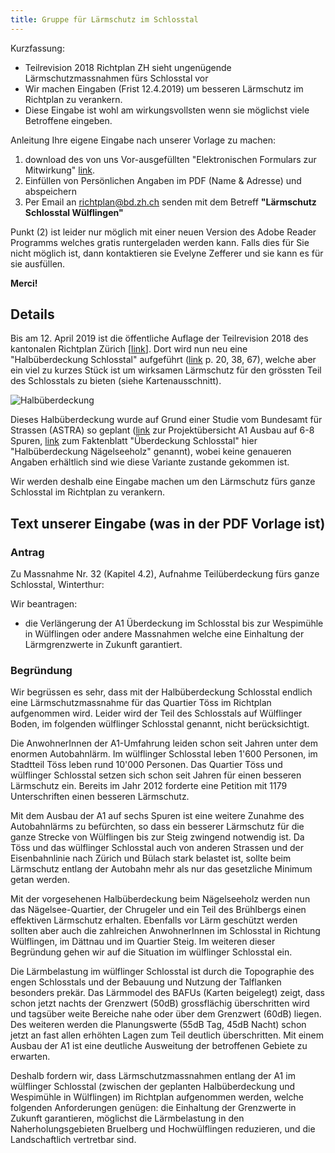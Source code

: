 ```yaml
---
title: Gruppe für Lärmschutz im Schlosstal
---
```


Kurzfassung:
- Teilrevision 2018 Richtplan ZH sieht ungenügende
Lärmschutzmassnahmen fürs Schlosstal vor
- Wir machen Eingaben (Frist 12.4.2019) um besseren Lärmschutz im
Richtplan zu verankern.
- Diese Eingabe ist wohl am wirkungsvollsten wenn sie möglichst viele
Betroffene eingeben.

Anleitung Ihre eigene Eingabe nach unserer Vorlage zu machen:
1. download des von uns Vor-ausgefüllten "Elektronischen Formulars zur
Mitwirkung" [link]().
2. Einfüllen von Persönlichen Angaben im PDF (Name & Adresse) und
  abspeichern
3. Per Email an [richtplan@bd.zh.ch](richtplan@bd.zh.ch) senden mit dem Betreff
  **"Lärmschutz Schlosstal Wülflingen"**

Punkt (2) ist leider nur möglich mit einer neuen Version des Adobe
Reader Programms welches gratis runtergeladen werden kann.  Falls dies
für Sie nicht möglich ist, dann kontaktieren sie Evelyne Zefferer <a
href="javascript:location='mailto:\u0065\u0077\u007a\u0040\u0067\u006d\u0078\u002e\u0063\u0068';void
0"><script
type="text/javascript">document.write('\u0065\u0077\u007a\u0040\u0067\u006d\u0078\u002e\u0063\u0068')</script></a>
und sie kann es für sie ausfüllen.

**Merci!**

## Details

Bis am 12. April 2019 ist die öffentliche Auflage der Teilrevision
2018 des kantonalen Richtplan Zürich
[[link](https://are.zh.ch/internet/baudirektion/are/de/raumplanung/richtplaene/kantonaler_richtplan/kt_richtplan_laufende_verfahren/krp_paket_2018.html)].
Dort wird nun neu eine "Halbüberdeckung Schlosstal" aufgeführt
([link](https://github.com/schlosstal/schlosstal.github.io/files/3025596/oeff_auflage_Richtplantext_RPP18.pdf)
p. 20, 38, 67), welche aber ein viel zu kurzes Stück ist um wirksamen
Lärmschutz für den grössten Teil des Schlosstals zu bieten (siehe Kartenausschnitt).

![Halbüberdeckung](https://user-images.githubusercontent.com/4098145/55277638-6f0dfc80-52fa-11e9-8fd2-f5aef077363f.png
 "vom Richtplan ZH 2018")

Dieses Halbüberdeckung wurde auf Grund einer Studie vom Bundesamt für
Strassen (ASTRA) so geplant
([link](https://www.astra.admin.ch/astra/de/home/themen/nationalstrassen/baustellen/nordostschweiz/a1-winterthur-toess-winterthur-ost-6-spurausbau/projektuebersicht.html)
zur Projektübersicht A1 Ausbau auf 6-8 Spuren,
[link](https://github.com/schlosstal/schlosstal.github.io/files/3025622/18_08_29_6SP_Faktenblatt_HUED_Nagelseeholz_V1.pdf)
zum Faktenblatt "Überdeckung Schlosstal" hier "Halbüberdeckung
Nägelseeholz" genannt), wobei keine genaueren Angaben erhältlich sind
wie diese Variante zustande gekommen ist.

Wir werden deshalb eine Eingabe machen um den Lärmschutz fürs ganze
Schlosstal im Richtplan zu verankern.

## Text unserer Eingabe (was in der PDF Vorlage ist)

### Antrag

Zu Massnahme Nr. 32 (Kapitel 4.2), Aufnahme Teilüberdeckung
fürs ganze Schlosstal, Winterthur:

Wir beantragen:
- die Verlängerung der A1 Überdeckung im Schlosstal bis zur Wespimühle
  in Wülflingen oder andere Massnahmen welche eine Einhaltung der
  Lärmgrenzwerte in Zukunft garantiert.

### Begründung

Wir begrüssen es sehr, dass mit der Halbüberdeckung Schlosstal endlich
eine Lärmschutzmassnahme für das Quartier Töss im Richtplan
aufgenommen wird.  Leider wird der Teil des Schlosstals auf Wülflinger
Boden, im folgenden wülflinger Schlosstal genannt, nicht berücksichtigt.

Die AnwohnerInnen der A1-Umfahrung leiden schon seit Jahren unter dem
enormen Autobahnlärm. Im wülflinger Schlosstal leben 1'600 Personen,
im Stadtteil Töss leben rund 10'000 Personen. Das Quartier Töss und
wülflinger Schlosstal setzen sich schon seit Jahren für einen besseren
Lärmschutz ein. Bereits im Jahr 2012 forderte eine Petition mit 1179
Unterschriften einen besseren Lärmschutz.

Mit dem Ausbau der A1 auf sechs Spuren ist eine weitere Zunahme des
Autobahnlärms zu befürchten, so dass ein besserer Lärmschutz für die
ganze Strecke von Wülflingen bis zur Steig zwingend notwendig ist. Da
Töss und das wülflinger Schlosstal auch von anderen Strassen und der
Eisenbahnlinie nach Zürich und Bülach stark belastet ist, sollte beim
Lärmschutz entlang der Autobahn mehr als nur das gesetzliche Minimum
getan werden.

Mit der vorgesehenen Halbüberdeckung beim Nägelseeholz werden nun das
Nägelsee-Quartier, der Chrugeler und ein Teil des Brühlbergs einen
effektiven Lärmschutz erhalten. Ebenfalls vor Lärm geschützt werden
sollten aber auch die zahlreichen AnwohnerInnen im Schlosstal in
Richtung Wülflingen, im Dättnau und im Quartier Steig.  Im weiteren
dieser Begründung gehen wir auf die Situation im wülflinger Schlosstal
ein.

Die Lärmbelastung im wülflinger Schlosstal ist durch die Topographie
des engen Schlosstals und der Bebauung und Nutzung der Talflanken
besonders prekär.  Das Lärmmodel des BAFUs (Karten beigelegt) zeigt,
dass schon jetzt nachts der Grenzwert (50dB) grossflächig
überschritten wird und tagsüber weite Bereiche nahe oder über dem
Grenzwert (60dB) liegen.  Des weiteren werden die Planungswerte (55dB
Tag, 45dB Nacht) schon jetzt an fast allen erhöhten Lagen zum Teil
deutlich überschritten.  Mit einem Ausbau der A1 ist eine deutliche
Ausweitung der betroffenen Gebiete zu erwarten.

Deshalb fordern wir, dass Lärmschutzmassnahmen entlang der A1 im
wülflinger Schlosstal (zwischen der geplanten Halbüberdeckung und
Wespimühle in Wülflingen) im Richtplan aufgenommen werden, welche
folgenden Anforderungen genügen: die Einhaltung der Grenzwerte in
Zukunft garantieren, möglichst die Lärmbelastung in den
Naherholungsgebieten Bruelberg und Hochwülflingen reduzieren, und
die Landschaftlich vertretbar sind.

